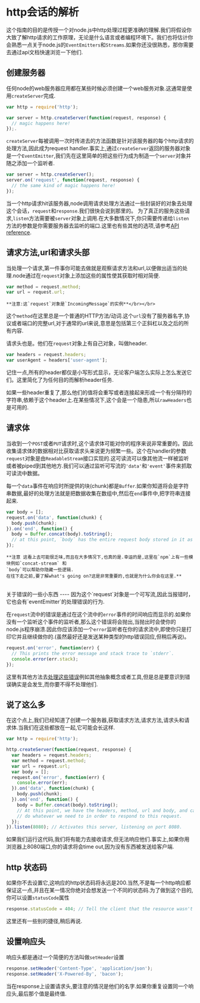 http会话的解析
====

这个指南的目的是传授一个对node.js中http处理过程更准确的理解.我们将假设你大致了解http请求的工作原理，无论是什么语言或者编程环境下。我们也将估计你会熟悉一点关于node.js的<code>EventEmitters</code>和<code>Streams</code>.如果你还没很熟悉，那你需要去通过api文档快速浏览一下他们.

创建服务器
-----

任何node的web服务器应用都在某些时候必须创建一个web服务对象.这通常是使用<code>createServer</code>完成.

```javascript
var http = require('http');

var server = http.createServer(function(request, response) {
  // magic happens here!
});.
```

<code>createServer</code>每被调用一次时传进去的方法函数是针对该服务器的每个http请求的处理方法,因此成为request handler.事实上,通过<code>createServer</code>返回的服务器对象是一个<code>EventEmitter</code>,我们先在这里简单的把这些行为成为制造一个`server`对象并随之添加一个监听者.

```javascript
var server = http.createServer();
server.on('request', function(request, response) {
  // the same kind of magic happens here!
});
```
当一个http请求hit该服务器,node调用请求处理方法通过一些封装好的对象去处理这个会话，`request`和`response`.我们很快会说到那里的。
为了真正的服务这些请求,`listen`方法需要被`server`对象上调用.在大多数情况下,你只需要传递给`listen`方法的参数是你需要服务器去监听的端口.这里也有些其他的选项,请参考[API reference](https://nodejs.org/api/http.html).

请求方法,url和请求头部
-----

当处理一个请求,第一件事你可能去做就是观察请求方法和url,以便做出适当的处理.node通过在`request`对象上添加这些的属性使其获取时相对简便.

```javascript
var method = request.method;
var url = request.url;
```
    **注意:这`request`对象是`IncomingMessage`的实例**</br></br>
这个`method`在这里总是一个普通的HTTP方法/动词.这个`url`没有了服务器名字,协议或者端口的完整url,对于通常的url来说,意思是包括第三个正斜杠以及之后的所有内容.

请求头也是。他们在`request`对象上有自己对象，叫做header.
```javascript
var headers = request.headers;
var userAgent = headers['user-agent'];
```
记住一点,所有的header都仅是小写形式显示，无论客户端怎么实际上怎么发送它们。这里简化了为任何目的而解析header任务.

如果一些header重复了,那么他们的值将会重写或者连接起来形成一个有分隔符的字符串,依赖于这个header上.在某些情况下,这个会是一个隐患,所以<code>rawHeaders</code>也是可用的.

请求体
-----

当收到一个`POST`或者`PUT`请求时,这个请求体可能对你的程序来说非常重要的。因此收集请求体的数据相对比获取请求头来说更为频繁一些。这个在handler的参数`request`对象是由`ReadableStream`接口实现的.这可读流可以像其他流一样被监听或者被piped到其他地方.我们可以通过监听可写流的`'data'`和`'event'`事件来抓取可读流中数据。

每一个`data`事件在响应时所提供的块(chunk)都是`Buffer`.如果你知道将会是字符串数据,最好的处理方法就是把数据收集在数组中,然后在`end`事件中,把字符串连接起来.

```javascript
var body = [];
request.on('data', function(chunk) {
  body.push(chunk);
}).on('end', function() {
  body = Buffer.concat(body).toString();
  // at this point, `body` has the entire request body stored in it as a string
});
```
    **注意 这看上去可能很乏味,而且在大多情况下,也真的是.幸运的是,这里在`npm`上有一些模块例如`concat-stream` 和
    `body`可以帮助你隐藏一些逻辑.
    在往下走之前,要了解what's going on?这是非常重要的,也就是为什么你会在这里.**
</br>
关于错误的一些小东西
----
因为这个`request`对象是一个可写流,因此当报错时，它也会有`eventEmitter`的处理错误的行为.

在`request`流中的错误是通过在这个流中的`error`事件的时间响应而显示的.如果你没有一个监听这个事件的监听者,那么这个错误将会抛出,当抛出时会使你的node.js程序崩溃.因此你应该添加一个`error`监听者在你的请求流中,即使你只是打印它并且继续做你的.(虽然最好还是发送某种类型的http错误回应,但稍后再说)。

```javascript
request.on('error', function(err) {
  // This prints the error message and stack trace to `stderr`.
  console.error(err.stack);
});
```
这里有其他方法去[处理这些错误](https://nodejs.org/api/errors.html)例如其他抽象概念或者工具,但是总是要意识到错误确实是会发生,而你要不得不处理他们.

说了这么多
----
在这个点上,我们已经知道了创建一个服务器,获取请求方法,请求方法,请求头和请求体.当我们在这些都放在一起,它可能会长这样.
```javascript
var http = require('http');

http.createServer(function(request, response) {
  var headers = request.headers;
  var method = request.method;
  var url = request.url;
  var body = [];
  request.on('error', function(err) {
    console.error(err);
  }).on('data', function(chunk) {
    body.push(chunk);
  }).on('end', function() {
    body = Buffer.concat(body).toString();
    // At this point, we have the headers, method, url and body, and can now
    // do whatever we need to in order to respond to this request.
  });
}).listen(8080); // Activates this server, listening on port 8080.
```

如果我们运行这代码,我们将有能力去接收请求,但无法响应他们.事实上,如果你用浏览器上8080端口,你的请求将会time out,因为没有东西被发送给客户端.

http 状态码
-----

如果你不去设置它,这响应的http状态码将永远是200.当然,不是每一个http响应都保证这一点,并且在某一情况你绝对会想发送一个不同的状态码.为了做到这个目的,你可以设置`statusCode`属性

```javascript
response.statusCode = 404; // Tell the client that the resource wasn't found.
```
这里还有一些别的捷径,稍后再说.

设置响应头
----

响应头都是通过一个简便的方法叫做`setHeader`设置

```javascript
response.setHeader('Content-Type', 'application/json');
response.setHeader('X-Powered-By', 'bacon');
```

当在response上设置请求头,要注意的情况是他们的名字.如果你重复设置同一个响应头,最后那个值是最终值.









